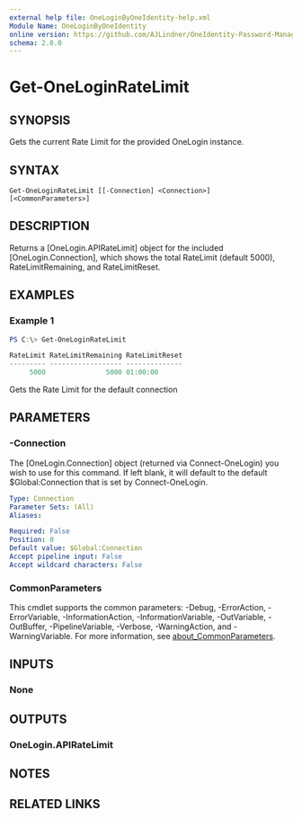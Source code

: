 ```yaml
---
external help file: OneLoginByOneIdentity-help.xml
Module Name: OneLoginByOneIdentity
online version: https://github.com/AJLindner/OneIdentity-Password-Manager-OneLogin-Integration/blob/master/Docs/Get-OneLoginRateLimit.md
schema: 2.0.0
---
```


# Get-OneLoginRateLimit

## SYNOPSIS
Gets the current Rate Limit for the provided OneLogin instance.

## SYNTAX

```
Get-OneLoginRateLimit [[-Connection] <Connection>] [<CommonParameters>]
```

## DESCRIPTION
Returns a [OneLogin.APIRateLimit] object for the included [OneLogin.Connection], which shows the total RateLimit (default 5000), RateLimitRemaining, and RateLimitReset.

## EXAMPLES

### Example 1
```powershell
PS C:\> Get-OneLoginRateLimit

RateLimit RateLimitRemaining RateLimitReset
--------- ------------------ --------------
     5000               5000 01:00:00
```

Gets the Rate Limit for the default connection

## PARAMETERS

### -Connection
The [OneLogin.Connection] object (returned via Connect-OneLogin) you wish to use for this command. If left blank, it will default to the default $Global:Connection that is set by Connect-OneLogin.

```yaml
Type: Connection
Parameter Sets: (All)
Aliases:

Required: False
Position: 0
Default value: $Global:Connection
Accept pipeline input: False
Accept wildcard characters: False
```

### CommonParameters
This cmdlet supports the common parameters: -Debug, -ErrorAction, -ErrorVariable, -InformationAction, -InformationVariable, -OutVariable, -OutBuffer, -PipelineVariable, -Verbose, -WarningAction, and -WarningVariable. For more information, see [about_CommonParameters](http://go.microsoft.com/fwlink/?LinkID=113216).

## INPUTS

### None

## OUTPUTS

### OneLogin.APIRateLimit
## NOTES

## RELATED LINKS
